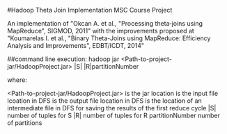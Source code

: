 #Hadoop Theta Join Implementation
MSC Course Project

An implementation of "Okcan A. et al., "Processing theta‐joins using MapReduce", SIGMOD, 2011" with the improvements proposed at "Koumarelas I. et al., "Binary Theta-Joins using MapReduce: Efficiency Analysis and Improvements", EDBT/ICDT, 2014"

##command line execution:
hadoop jar <Path-to-project-jar/HadoopProject.jar> <DFS-InputFilePATH > <DFS-OutPutPATH> <DFS-TempFilePATH> |S| |R|partitionNumber

where:

<Path-to-project-jar/HadoopProject.jar> is the jar location
<DFS-InputFilePATH > is the input file lcoation in DFS
<DFS-OutPutPATH> is the output file location in DFS
<DFS-TempFilePATH> is the location of an intermediate file in DFS for saving the results of the first reduce cycle
|S| number of tuples for S
|R| number of tuples for R
partitionNumber number of partitions



